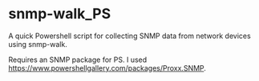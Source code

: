 # snmp-walk_PS
A quick Powershell script for collecting SNMP data from network devices using snmp-walk.

Requires an SNMP package for PS. I used https://www.powershellgallery.com/packages/Proxx.SNMP.
